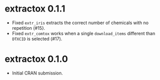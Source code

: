 
# extractox 0.1.1

* Fixed `extr_iris` extracts the correct number of chemicals with no repetition (#15}.
* Fixed `extr_comtox` works when a single `download_items` different than `DTXCID` is selected (#17).

# extractox 0.1.0

* Initial CRAN submission.
